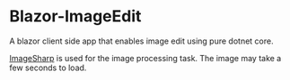 # Blazor-ImageEdit
A blazor client side app that enables image edit using pure dotnet core.

[ImageSharp](https://github.com/SixLabors/ImageSharp) is used for the image processing task. The image may take a few seconds to load.

